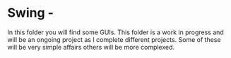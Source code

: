 # Swing -

In this folder you will find some GUIs.   This folder is a work in progress and will be an ongoing project as I complete different projects.   Some of these will be very simple affairs others will be more complexed.
